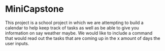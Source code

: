 # MiniCapstone
This project is a school project in which we are attempting to build a calendar to help keep track of tasks as well as be able to give you
information on say weather maybe. We would like to include a command that would read out the tasks that are coming up in the x amount of 
days the user inputs. 
